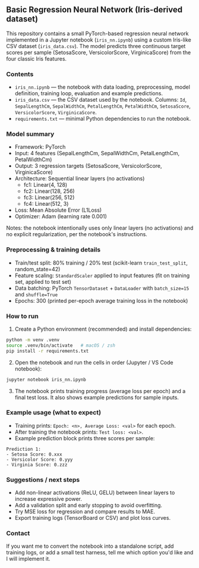 ## Basic Regression Neural Network (Iris-derived dataset)

This repository contains a small PyTorch-based regression neural network implemented in a Jupyter notebook (`iris_nn.ipynb`) using a custom Iris-like CSV dataset (`iris_data.csv`). The model predicts three continuous target scores per sample (SetosaScore, VersicolorScore, VirginicaScore) from the four classic Iris features.

### Contents
- `iris_nn.ipynb` — the notebook with data loading, preprocessing, model definition, training loop, evaluation and example predictions.
- `iris_data.csv` — the CSV dataset used by the notebook. Columns: `Id`, `SepalLengthCm`, `SepalWidthCm`, `PetalLengthCm`, `PetalWidthCm`, `SetosaScore`, `VersicolorScore`, `VirginicaScore`.
- `requirements.txt` — minimal Python dependencies to run the notebook.

### Model summary
- Framework: PyTorch
- Input: 4 features (SepalLengthCm, SepalWidthCm, PetalLengthCm, PetalWidthCm)
- Output: 3 regression targets (SetosaScore, VersicolorScore, VirginicaScore)
- Architecture: Sequential linear layers (no activations)
  - fc1: Linear(4, 128)
  - fc2: Linear(128, 256)
  - fc3: Linear(256, 512)
  - fc4: Linear(512, 3)
- Loss: Mean Absolute Error (L1Loss)
- Optimizer: Adam (learning rate 0.001)

Notes: the notebook intentionally uses only linear layers (no activations) and no explicit regularization, per the notebook's instructions.

### Preprocessing & training details
- Train/test split: 80% training / 20% test (scikit-learn `train_test_split`, random_state=42)
- Feature scaling: `StandardScaler` applied to input features (fit on training set, applied to test set)
- Data batching: PyTorch `TensorDataset` + `DataLoader` with `batch_size=15` and `shuffle=True`
- Epochs: 300 (printed per-epoch average training loss in the notebook)

### How to run
1. Create a Python environment (recommended) and install dependencies:

```bash
python -m venv .venv
source .venv/bin/activate   # macOS / zsh
pip install -r requirements.txt
```

2. Open the notebook and run the cells in order (Jupyter / VS Code notebook):

```bash
jupyter notebook iris_nn.ipynb
```

3. The notebook prints training progress (average loss per epoch) and a final test loss. It also shows example predictions for sample inputs.

### Example usage (what to expect)
- Training prints: `Epoch: <n>, Average Loss: <val>` for each epoch.
- After training the notebook prints: `Test loss: <val>`.
- Example prediction block prints three scores per sample:

```
Prediction 1:
- Setosa Score: 0.xxx
- Versicolor Score: 0.yyy
- Virginia Score: 0.zzz
```

### Suggestions / next steps
- Add non-linear activations (ReLU, GELU) between linear layers to increase expressive power.
- Add a validation split and early stopping to avoid overfitting.
- Try MSE loss for regression and compare results to MAE.
- Export training logs (TensorBoard or CSV) and plot loss curves.

### Contact
If you want me to convert the notebook into a standalone script, add training logs, or add a small test harness, tell me which option you'd like and I will implement it.
